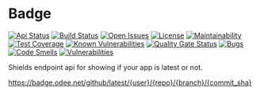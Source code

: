 # Badge

[![Api Status](https://img.shields.io/badge/dynamic/json?color=4c1&label=api&query=%24.status&url=https%3A%2F%2Fbadge.odee.net%2Factuator%2F/health)](https://badge.odee.net/)
[![Build Status](https://travis-ci.com/bhuism/badge.svg?branch=master)](https://travis-ci.com/bhuism/badge)
[![Open Issues](https://img.shields.io/github/issues/bhuism/badge.svg)](https://github.com/bhuism/badge/issues)
[![License](https://img.shields.io/github/license/bhuism/badge.svg?color=4c1)](https://github.com/bhuism/badge/blob/master/LICENSE)
[![Maintainability](https://api.codeclimate.com/v1/badges/5ae2a1bef066937ec493/maintainability)](https://codeclimate.com/github/bhuism/badge/maintainability)
[![Test Coverage](https://api.codeclimate.com/v1/badges/5ae2a1bef066937ec493/test_coverage)](https://codeclimate.com/github/bhuism/badge/test_coverage)
[![Known Vulnerabilities](https://snyk.io/test/github/bhuism/badge/badge.svg)](https://snyk.io/test/github/bhuism/badge)
[![Quality Gate Status](https://sonarcloud.io/api/project_badges/measure?project=bhuism_badge&metric=alert_status)](https://sonarcloud.io/dashboard?id=bhuism_badge)
[![Bugs](https://sonarcloud.io/api/project_badges/measure?project=bhuism_badge&metric=bugs)](https://sonarcloud.io/dashboard?id=bhuism_badge)
[![Code Smells](https://sonarcloud.io/api/project_badges/measure?project=bhuism_badge&metric=code_smells)](https://sonarcloud.io/dashboard?id=bhuism_badge)
[![Vulnerabilities](https://sonarcloud.io/api/project_badges/measure?project=bhuism_badge&metric=vulnerabilities)](https://sonarcloud.io/dashboard?id=bhuism_badge)

Shields endpoint api for showing if your app is latest or not.

https://badge.odee.net/github/latest/{user}/{repo}/{branch}/{commit_sha}
